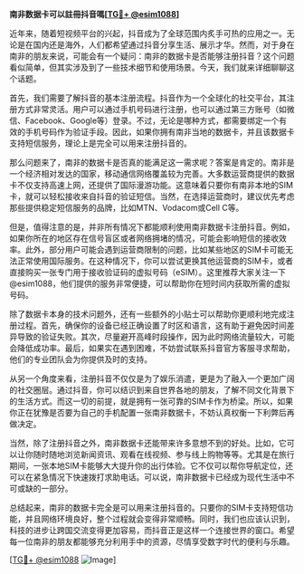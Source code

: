 **南非数据卡可以註冊抖音嗎[[TG💪+ @esim1088](https://t.me/s/esim1088)]**

近年来，随着短视频平台的兴起，抖音成为了全球范围内炙手可热的应用之一。无论是在国内还是海外，人们都希望通过抖音分享生活、展示才华。然而，对于身在南非的朋友来说，可能会有一个疑问：南非的数据卡是否能够注册抖音？这个问题看似简单，但其实涉及到了一些技术细节和使用场景。今天，我们就来详细聊聊这个话题。

首先，我们需要了解抖音的基本注册流程。抖音作为一个全球化的社交平台，其注册方式非常灵活。用户可以通过手机号码进行注册，也可以通过第三方账号（如微信、Facebook、Google等）登录。不过，无论是哪种方式，都需要绑定一个有效的手机号码作为验证手段。因此，如果你拥有南非当地的数据卡，并且该数据卡支持短信服务，理论上是完全可以用来注册抖音的。

那么问题来了，南非的数据卡是否真的能满足这一需求呢？答案是肯定的。南非是一个经济相对发达的国家，移动通信网络覆盖较为完善。大多数运营商提供的数据卡不仅支持高速上网，还提供了国际漫游功能。这意味着只要你有南非本地的SIM卡，就可以轻松接收来自抖音的验证短信。当然，在选择运营商时，建议优先考虑那些提供稳定短信服务的品牌，比如MTN、Vodacom或Cell C等。

但是，值得注意的是，并非所有情况下都能顺利使用南非数据卡注册抖音。例如，如果你所在的地区存在信号盲区或者网络拥堵的情况，可能会影响短信的接收效率。此外，部分用户可能会遇到运营商限制的问题，比如某些地区的SIM卡可能无法正常使用国际服务。在这种情况下，你可以尝试更换其他运营商的SIM卡，或者直接购买一张专门用于接收验证码的虚拟号码（eSIM）。这里推荐大家关注一下@esim1088，他们提供的服务非常便捷，可以帮助你在短时间内获取所需的虚拟号码。

除了数据卡本身的技术问题外，还有一些额外的小贴士可以帮助你更顺利地完成注册过程。首先，确保你的设备已经正确设置了时区和语言，这有助于避免因时间差异导致的验证失败。其次，尽量避开高峰时段操作，因为此时网络流量较大，可能会降低成功率。最后，如果实在遇到困难，不妨尝试联系抖音官方客服寻求帮助，他们的专业团队会为你提供及时的支持。

从另一个角度来看，注册抖音不仅仅是为了娱乐消遣，更是为了融入一个更加广阔的社交圈层。通过抖音，你可以结识到来自世界各地的朋友，了解不同文化背景下的生活方式。而这一切的前提，就是拥有一张可靠的SIM卡作为桥梁。所以，如果你正在犹豫是否要为自己的手机配置一张南非数据卡，不妨认真权衡一下利弊后再做决定。

当然，除了注册抖音之外，南非数据卡还能带来许多意想不到的好处。比如，它可以让你随时随地浏览新闻资讯、观看在线视频、参与线上购物等等。尤其是在旅行期间，一张本地SIM卡能够大大提升你的出行体验。它不仅可以帮你导航定位，还可以在紧急情况下快速拨打求助电话。可以说，南非数据卡已经成为现代生活中不可或缺的一部分。

总结起来，南非的数据卡完全是可以用来注册抖音的。只要你的SIM卡支持短信功能，并且网络环境良好，整个过程就会变得非常顺畅。同时，我们也应该认识到，科技的进步让跨国交流变得更加容易，而抖音正是这样一个连接世界的窗口。希望每一位南非的朋友都能够充分利用手中的资源，尽情享受数字时代的便利与乐趣。

[[TG💪+ @esim1088](https://t.me/s/esim1088) ![Image](https://i.postimg.cc/4NQfJmqS/Snipaste-2025-05-13-00-14-12.png)]